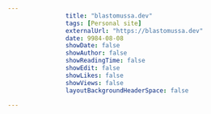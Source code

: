 ---
                title: "blastomussa.dev"
                tags: [Personal site]
                externalUrl: "https://blastomussa.dev"
                date: 9984-08-08
                showDate: false
                showAuthor: false
                showReadingTime: false
                showEdit: false
                showLikes: false
                showViews: false
                layoutBackgroundHeaderSpace: false
                ---

